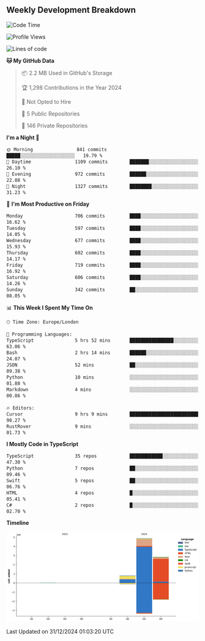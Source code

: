


## Weekly Development Breakdown
<!--START_SECTION:waka-->
![Code Time](http://img.shields.io/badge/Code%20Time-1%2C710%20hrs%2058%20mins-blue)

![Profile Views](http://img.shields.io/badge/Profile%20Views-0-blue)

![Lines of code](https://img.shields.io/badge/From%20Hello%20World%20I%27ve%20Written-8.5%20million%20lines%20of%20code-blue)

**🐱 My GitHub Data** 

> 📦 2.2 MB Used in GitHub's Storage 
 > 
> 🏆 1,298 Contributions in the Year 2024
 > 
> 🚫 Not Opted to Hire
 > 
> 📜 5 Public Repositories 
 > 
> 🔑 146 Private Repositories 
 > 
**I'm a Night 🦉** 

```text
🌞 Morning                841 commits         █████░░░░░░░░░░░░░░░░░░░░   19.79 % 
🌆 Daytime                1109 commits        ███████░░░░░░░░░░░░░░░░░░   26.10 % 
🌃 Evening                972 commits         ██████░░░░░░░░░░░░░░░░░░░   22.88 % 
🌙 Night                  1327 commits        ████████░░░░░░░░░░░░░░░░░   31.23 % 
```
📅 **I'm Most Productive on Friday** 

```text
Monday                   706 commits         ████░░░░░░░░░░░░░░░░░░░░░   16.62 % 
Tuesday                  597 commits         ████░░░░░░░░░░░░░░░░░░░░░   14.05 % 
Wednesday                677 commits         ████░░░░░░░░░░░░░░░░░░░░░   15.93 % 
Thursday                 602 commits         ████░░░░░░░░░░░░░░░░░░░░░   14.17 % 
Friday                   719 commits         ████░░░░░░░░░░░░░░░░░░░░░   16.92 % 
Saturday                 606 commits         ████░░░░░░░░░░░░░░░░░░░░░   14.26 % 
Sunday                   342 commits         ██░░░░░░░░░░░░░░░░░░░░░░░   08.05 % 
```


📊 **This Week I Spent My Time On** 

```text
🕑︎ Time Zone: Europe/London

💬 Programming Languages: 
TypeScript               5 hrs 52 mins       ████████████████░░░░░░░░░   63.06 % 
Bash                     2 hrs 14 mins       ██████░░░░░░░░░░░░░░░░░░░   24.07 % 
JSON                     52 mins             ██░░░░░░░░░░░░░░░░░░░░░░░   09.38 % 
Python                   10 mins             ░░░░░░░░░░░░░░░░░░░░░░░░░   01.88 % 
Markdown                 4 mins              ░░░░░░░░░░░░░░░░░░░░░░░░░   00.86 % 

🔥 Editors: 
Cursor                   9 hrs 9 mins        █████████████████████████   98.27 % 
RustRover                9 mins              ░░░░░░░░░░░░░░░░░░░░░░░░░   01.73 % 
```

**I Mostly Code in TypeScript** 

```text
TypeScript               35 repos            ████████████░░░░░░░░░░░░░   47.30 % 
Python                   7 repos             ██░░░░░░░░░░░░░░░░░░░░░░░   09.46 % 
Swift                    5 repos             ██░░░░░░░░░░░░░░░░░░░░░░░   06.76 % 
HTML                     4 repos             █░░░░░░░░░░░░░░░░░░░░░░░░   05.41 % 
C#                       2 repos             █░░░░░░░░░░░░░░░░░░░░░░░░   02.70 % 
```



**Timeline**

![Lines of Code chart](https://raw.githubusercontent.com/mars-arch/mars-arch/main/assets/bar_graph.png)


 Last Updated on 31/12/2024 01:03:20 UTC
<!--END_SECTION:waka-->
